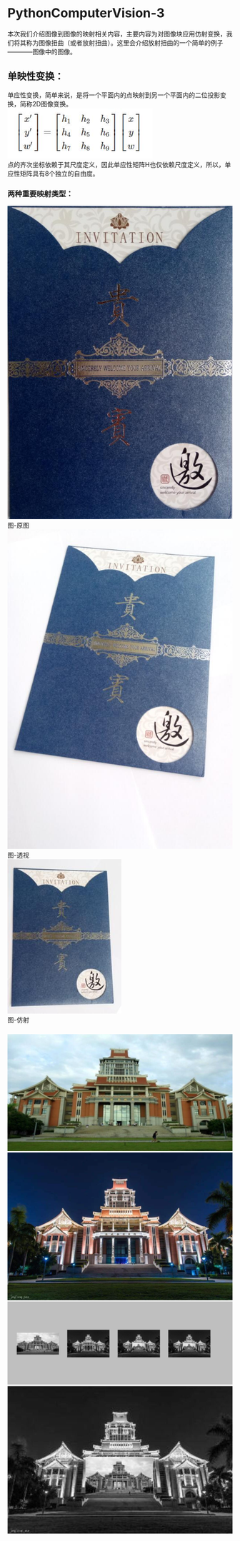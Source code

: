 # PythonComputerVision-3
本次我们介绍图像到图像的映射相关内容，主要内容为对图像块应用仿射变换，我们将其称为图像扭曲（或者放射扭曲）。这里会介绍放射扭曲的一个简单的例子————图像中的图像。  
## 单映性变换：  
单应性变换，简单来说，是将一个平面内的点映射到另一个平面内的二位投影变换，简称2D图像变换。  
![image](https://github.com/Nocami/PythonComputerVision-3/blob/master/images/111.jpg)  
点的齐次坐标依赖于其尺度定义，因此单应性矩阵H也仅依赖尺度定义，所以，单应性矩阵具有8个独立的自由度。  
### 两种重要映射类型：
![image](https://github.com/Nocami/PythonComputerVision-3/blob/master/images/03.jpg)  
图-原图  
![image](https://github.com/Nocami/PythonComputerVision-3/blob/master/images/01.jpg)  
图-透视  
![image](https://github.com/Nocami/PythonComputerVision-3/blob/master/images/04仿射.jpg)  
图-仿射  
### 
![image](https://github.com/Nocami/PythonComputerVision-3/blob/master/images/001b.jpg)
![image](https://github.com/Nocami/PythonComputerVision-3/blob/master/images/002.jpg)
![image](https://github.com/Nocami/PythonComputerVision-3/blob/master/images/test00.jpg)
![image](https://github.com/Nocami/PythonComputerVision-3/blob/master/images/QQ%E6%88%AA%E5%9B%BE20190319153042.jpg)
